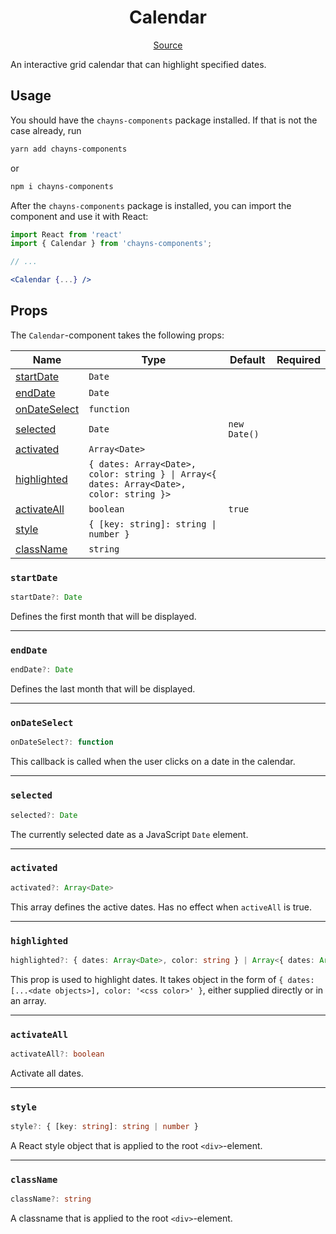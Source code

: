 <h1 align="center">Calendar</h1>

<p align="center">
    <a href="src/react-chayns-calendar/component/Calendar.jsx">Source</a>
</p>

An interactive grid calendar that can highlight specified dates.

## Usage

You should have the `chayns-components` package installed. If that is not the
case already, run

```bash
yarn add chayns-components
```

or

```bash
npm i chayns-components
```

After the `chayns-components` package is installed, you can import the component
and use it with React:

```jsx
import React from 'react'
import { Calendar } from 'chayns-components';

// ...

<Calendar {...} />
```

## Props

The `Calendar`-component takes the following props:

| Name                          | Type                                                                                    | Default      | Required |
| ----------------------------- | --------------------------------------------------------------------------------------- | ------------ | :------: |
| [startDate](#startdate)       | `Date`                                                                                  |              |          |
| [endDate](#enddate)           | `Date`                                                                                  |              |          |
| [onDateSelect](#ondateselect) | `function`                                                                              |              |          |
| [selected](#selected)         | `Date`                                                                                  | `new Date()` |          |
| [activated](#activated)       | `Array<Date>`                                                                           |              |          |
| [highlighted](#highlighted)   | `{ dates: Array<Date>, color: string } \| Array<{ dates: Array<Date>, color: string }>` |              |          |
| [activateAll](#activateall)   | `boolean`                                                                               | `true`       |          |
| [style](#style)               | `{ [key: string]: string \| number }`                                                   |              |          |
| [className](#classname)       | `string`                                                                                |              |          |

### `startDate`

```ts
startDate?: Date
```

Defines the first month that will be displayed.

---

### `endDate`

```ts
endDate?: Date
```

Defines the last month that will be displayed.

---

### `onDateSelect`

```ts
onDateSelect?: function
```

This callback is called when the user clicks on a date in the calendar.

---

### `selected`

```ts
selected?: Date
```

The currently selected date as a JavaScript `Date` element.

---

### `activated`

```ts
activated?: Array<Date>
```

This array defines the active dates. Has no effect when `activeAll` is true.

---

### `highlighted`

```ts
highlighted?: { dates: Array<Date>, color: string } | Array<{ dates: Array<Date>, color: string }>
```

This prop is used to highlight dates. It takes object in the form of
`{ dates: [...<date objects>], color: '<css color>' }`, either supplied directly
or in an array.

---

### `activateAll`

```ts
activateAll?: boolean
```

Activate all dates.

---

### `style`

```ts
style?: { [key: string]: string | number }
```

A React style object that is applied to the root `<div>`-element.

---

### `className`

```ts
className?: string
```

A classname that is applied to the root `<div>`-element.
